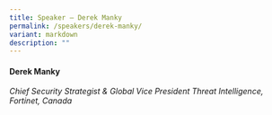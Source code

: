 ```yaml
---
title: Speaker – Derek Manky
permalink: /speakers/derek-manky/
variant: markdown
description: ""
---
```

#### **Derek Manky**

*Chief Security Strategist &amp; Global Vice President Threat Intelligence, <br> Fortinet, Canada*